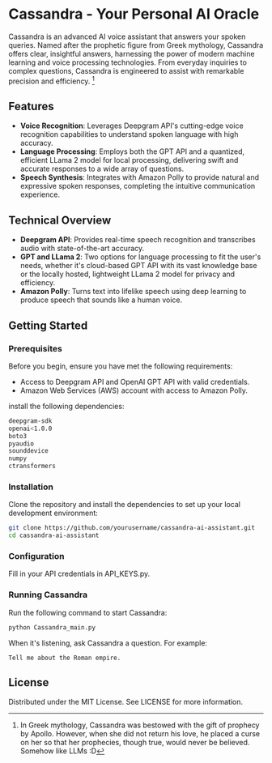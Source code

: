 # Cassandra - Your Personal AI Oracle

Cassandra is an advanced AI voice assistant that answers your spoken queries. Named after the prophetic figure from Greek mythology, Cassandra offers clear, insightful answers, harnessing the power of modern machine learning and voice processing technologies. From everyday inquiries to complex questions, Cassandra is engineered to assist with remarkable precision and efficiency. [^1]

[^1]: In Greek mythology, Cassandra was bestowed with the gift of prophecy by Apollo. However, when she did not return his love, he placed a curse on her so that her prophecies, though true, would never be believed. Somehow like LLMs :D

## Features

- **Voice Recognition**: Leverages Deepgram API's cutting-edge voice recognition capabilities to understand spoken language with high accuracy.
- **Language Processing**: Employs both the GPT API and a quantized, efficient LLama 2 model for local processing, delivering swift and accurate responses to a wide array of questions.
- **Speech Synthesis**: Integrates with Amazon Polly to provide natural and expressive spoken responses, completing the intuitive communication experience.

## Technical Overview

- **Deepgram API**: Provides real-time speech recognition and transcribes audio with state-of-the-art accuracy.
- **GPT and LLama 2**: Two options for language processing to fit the user's needs, whether it's cloud-based GPT API with its vast knowledge base or the locally hosted, lightweight LLama 2 model for privacy and efficiency.
- **Amazon Polly**: Turns text into lifelike speech using deep learning to produce speech that sounds like a human voice.

## Getting Started

### Prerequisites

Before you begin, ensure you have met the following requirements:

- Access to Deepgram API and OpenAI GPT API with valid credentials.
- Amazon Web Services (AWS) account with access to Amazon Polly.

install the following dependencies:

```bash
deepgram-sdk
openai<1.0.0
boto3
pyaudio
sounddevice
numpy
ctransformers
```

### Installation

Clone the repository and install the dependencies to set up your local development environment:

```bash
git clone https://github.com/yourusername/cassandra-ai-assistant.git
cd cassandra-ai-assistant
```

### Configuration
Fill in your API credentials in API_KEYS.py.

### Running Cassandra
Run the following command to start Cassandra:

```bash
python Cassandra_main.py
```

When it's listening, ask Cassandra a question. For example:

```
Tell me about the Roman empire.
```

## License
Distributed under the MIT License. See LICENSE for more information.

